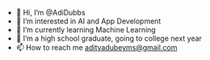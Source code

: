 - 👋 Hi, I’m @AdiDubbs
- 👀 I’m interested in AI and App Development
- 🌱 I’m currently learning Machine Learning
- 💞️ I’m a high school graduate, going to college next year
- 📫 How to reach me adityadubeyms@gmail.com

<!---
AdiDubbs/AdiDubbs is a ✨ special ✨ repository because its `README.md` (this file) appears on your GitHub profile.
You can click the Preview link to take a look at your changes.
--->
